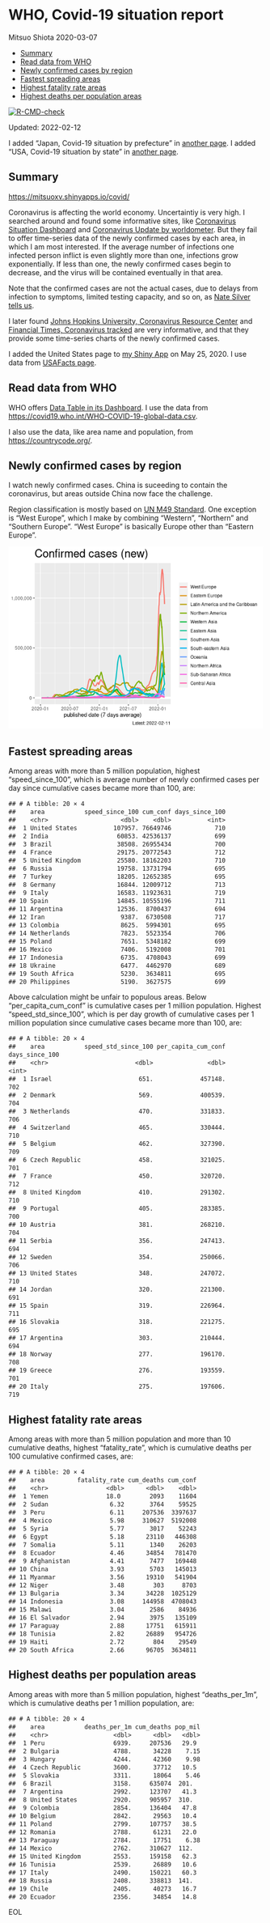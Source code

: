 WHO, Covid-19 situation report
================
Mitsuo Shiota
2020-03-07

-   [Summary](#summary)
-   [Read data from WHO](#read-data-from-who)
-   [Newly confirmed cases by region](#newly-confirmed-cases-by-region)
-   [Fastest spreading areas](#fastest-spreading-areas)
-   [Highest fatality rate areas](#highest-fatality-rate-areas)
-   [Highest deaths per population
    areas](#highest-deaths-per-population-areas)

<!-- badges: start -->

[![R-CMD-check](https://github.com/mitsuoxv/covid/workflows/R-CMD-check/badge.svg)](https://github.com/mitsuoxv/covid/actions)
<!-- badges: end -->

Updated: 2022-02-12

I added “Japan, Covid-19 situation by prefecture” in [another
page](Japan.md). I added “USA, Covid-19 situation by state” in [another
page](USA.md).

## Summary

<https://mitsuoxv.shinyapps.io/covid/>

Coronavirus is affecting the world economy. Uncertaintiy is very high. I
searched around and found some informative sites, like [Coronavirus
Situation
Dashboard](https://who.maps.arcgis.com/apps/opsdashboard/index.html#/c88e37cfc43b4ed3baf977d77e4a0667)
and [Coronavirus Update by
worldometer](https://www.worldometers.info/coronavirus/). But they fail
to offer time-series data of the newly confirmed cases by each area, in
which I am most interested. If the average number of infections one
infected person inflict is even slightly more than one, infections grow
exponentially. If less than one, the newly confirmed cases begin to
decrease, and the virus will be contained eventually in that area.

Note that the confirmed cases are not the actual cases, due to delays
from infection to symptoms, limited testing capacity, and so on, as
[Nate Silver tells
us](https://fivethirtyeight.com/features/coronavirus-case-counts-are-meaningless/).

I later found [Johns Hopkins University, Coronavirus Resource
Center](https://coronavirus.jhu.edu/) and [Financial Times, Coronavirus
tracked](https://www.ft.com/content/a26fbf7e-48f8-11ea-aeb3-955839e06441)
are very informative, and that they provide some time-series charts of
the newly confirmed cases.

I added the United States page to [my Shiny
App](https://mitsuoxv.shinyapps.io/covid/) on May 25, 2020. I use data
from [USAFacts
page](https://usafacts.org/visualizations/coronavirus-covid-19-spread-map/).

## Read data from WHO

WHO offers [Data Table in its Dashboard](https://covid19.who.int/table).
I use the data from
<https://covid19.who.int/WHO-COVID-19-global-data.csv>.

I also use the data, like area name and population, from
<https://countrycode.org/>.

## Newly confirmed cases by region

I watch newly confirmed cases. China is suceeding to contain the
coronavirus, but areas outside China now face the challenge.

Region classification is mostly based on [UN M49
Standard](https://unstats.un.org/unsd/methodology/m49/). One exception
is “West Europe”, which I make by combining “Western”, “Northern” and
“Southern Europe”. “West Europe” is basically Europe other than “Eastern
Europe”.

![](README_files/figure-gfm/chart-1.png)<!-- -->

## Fastest spreading areas

Among areas with more than 5 million population, highest
“speed_since_100”, which is average number of newly confirmed cases per
day since cumulative cases became more than 100, are:

    ## # A tibble: 20 × 4
    ##    area           speed_since_100 cum_conf days_since_100
    ##    <chr>                    <dbl>    <dbl>          <int>
    ##  1 United States          107957. 76649746            710
    ##  2 India                   60853. 42536137            699
    ##  3 Brazil                  38508. 26955434            700
    ##  4 France                  29175. 20772543            712
    ##  5 United Kingdom          25580. 18162203            710
    ##  6 Russia                  19758. 13731794            695
    ##  7 Turkey                  18205. 12652385            695
    ##  8 Germany                 16844. 12009712            713
    ##  9 Italy                   16583. 11923631            719
    ## 10 Spain                   14845. 10555196            711
    ## 11 Argentina               12536.  8700437            694
    ## 12 Iran                     9387.  6730508            717
    ## 13 Colombia                 8625.  5994301            695
    ## 14 Netherlands              7823.  5523354            706
    ## 15 Poland                   7651.  5348182            699
    ## 16 Mexico                   7406.  5192008            701
    ## 17 Indonesia                6735.  4708043            699
    ## 18 Ukraine                  6477.  4462970            689
    ## 19 South Africa             5230.  3634811            695
    ## 20 Philippines              5190.  3627575            699

Above calculation might be unfair to populous areas. Below
“per_capita_cum_conf” is cumulative cases per 1 million population.
Highest “speed_std_since_100”, which is per day growth of cumulative
cases per 1 million population since cumulative cases became more than
100, are:

    ## # A tibble: 20 × 4
    ##    area           speed_std_since_100 per_capita_cum_conf days_since_100
    ##    <chr>                        <dbl>               <dbl>          <int>
    ##  1 Israel                        651.             457148.            702
    ##  2 Denmark                       569.             400539.            704
    ##  3 Netherlands                   470.             331833.            706
    ##  4 Switzerland                   465.             330444.            710
    ##  5 Belgium                       462.             327390.            709
    ##  6 Czech Republic                458.             321025.            701
    ##  7 France                        450.             320720.            712
    ##  8 United Kingdom                410.             291302.            710
    ##  9 Portugal                      405.             283385.            700
    ## 10 Austria                       381.             268210.            704
    ## 11 Serbia                        356.             247413.            694
    ## 12 Sweden                        354.             250066.            706
    ## 13 United States                 348.             247072.            710
    ## 14 Jordan                        320.             221300.            691
    ## 15 Spain                         319.             226964.            711
    ## 16 Slovakia                      318.             221275.            695
    ## 17 Argentina                     303.             210444.            694
    ## 18 Norway                        277.             196170.            708
    ## 19 Greece                        276.             193559.            701
    ## 20 Italy                         275.             197606.            719

## Highest fatality rate areas

Among areas with more than 5 million population and more than 10
cumulative deaths, highest “fatality_rate”, which is cumulative deaths
per 100 cumulative confirmed cases, are:

    ## # A tibble: 20 × 4
    ##    area         fatality_rate cum_deaths cum_conf
    ##    <chr>                <dbl>      <dbl>    <dbl>
    ##  1 Yemen                18.0        2093    11604
    ##  2 Sudan                 6.32       3764    59525
    ##  3 Peru                  6.11     207536  3397637
    ##  4 Mexico                5.98     310627  5192008
    ##  5 Syria                 5.77       3017    52243
    ##  6 Egypt                 5.18      23110   446308
    ##  7 Somalia               5.11       1340    26203
    ##  8 Ecuador               4.46      34854   781470
    ##  9 Afghanistan           4.41       7477   169448
    ## 10 China                 3.93       5703   145013
    ## 11 Myanmar               3.56      19310   541904
    ## 12 Niger                 3.48        303     8703
    ## 13 Bulgaria              3.34      34228  1025129
    ## 14 Indonesia             3.08     144958  4708043
    ## 15 Malawi                3.04       2586    84936
    ## 16 El Salvador           2.94       3975   135109
    ## 17 Paraguay              2.88      17751   615911
    ## 18 Tunisia               2.82      26889   954726
    ## 19 Haiti                 2.72        804    29549
    ## 20 South Africa          2.66      96705  3634811

## Highest deaths per population areas

Among areas with more than 5 million population, highest
“deaths_per_1m”, which is cumulative deaths per 1 million population,
are:

    ## # A tibble: 20 × 4
    ##    area           deaths_per_1m cum_deaths pop_mil
    ##    <chr>                  <dbl>      <dbl>   <dbl>
    ##  1 Peru                   6939.     207536   29.9 
    ##  2 Bulgaria               4788.      34228    7.15
    ##  3 Hungary                4244.      42360    9.98
    ##  4 Czech Republic         3600.      37712   10.5 
    ##  5 Slovakia               3311.      18064    5.46
    ##  6 Brazil                 3158.     635074  201.  
    ##  7 Argentina              2992.     123707   41.3 
    ##  8 United States          2920.     905957  310.  
    ##  9 Colombia               2854.     136404   47.8 
    ## 10 Belgium                2842.      29563   10.4 
    ## 11 Poland                 2799.     107757   38.5 
    ## 12 Romania                2788.      61231   22.0 
    ## 13 Paraguay               2784.      17751    6.38
    ## 14 Mexico                 2762.     310627  112.  
    ## 15 United Kingdom         2553.     159158   62.3 
    ## 16 Tunisia                2539.      26889   10.6 
    ## 17 Italy                  2490.     150221   60.3 
    ## 18 Russia                 2408.     338813  141.  
    ## 19 Chile                  2405.      40273   16.7 
    ## 20 Ecuador                2356.      34854   14.8

EOL
